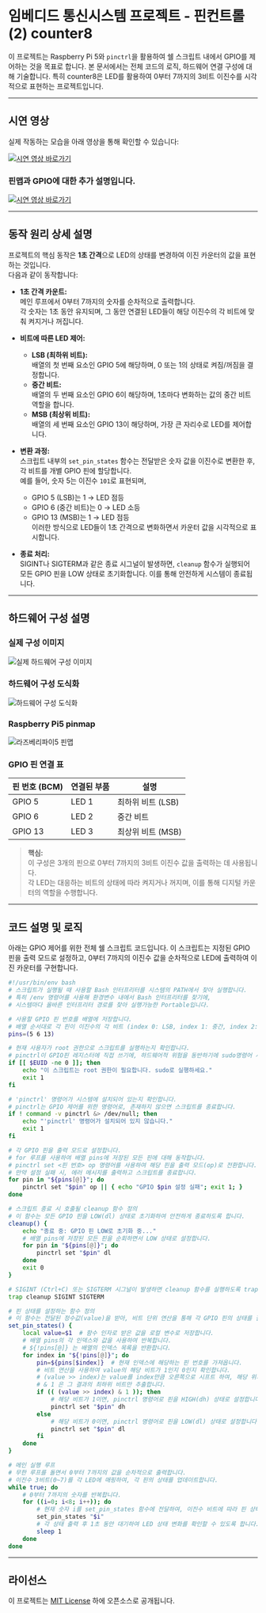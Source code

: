 # 임베디드 통신시스템 프로젝트 - 핀컨트롤(2) counter8

이 프로젝트는 Raspberry Pi 5와 `pinctrl`을 활용하여 쉘 스크립트 내에서 GPIO를 제어하는 것을 목표로 합니다. 본 문서에서는 전체 코드의 로직, 하드웨어 연결 구성에 대해 기술합니다.
특히 counter8은 LED를 활용하여 0부터 7까지의 3비트 이진수를 시각적으로 표현하는 프로젝트입니다. 

---
## 시연 영상
실제 작동하는 모습을 아래 영상을 통해 확인할 수 있습니다:

[![시연 영상 바로가기](http://img.youtube.com/vi/9MFR2cRm7uk/0.jpg)](https://youtu.be/9MFR2cRm7uk)

### 핀맵과 GPIO에 대한 추가 설명입니다.
[![시연 영상 바로가기](http://img.youtube.com/vi/bRw7eX6XiOk/0.jpg)](https://youtu.be/bRw7eX6XiOk)

---
## 동작 원리 상세 설명

프로젝트의 핵심 동작은 **1초 간격**으로 LED의 상태를 변경하여 이진 카운터의 값을 표현하는 것입니다.  
다음과 같이 동작합니다:

- **1초 간격 카운트:**  
  메인 루프에서 0부터 7까지의 숫자를 순차적으로 출력합니다.  
  각 숫자는 1초 동안 유지되며, 그 동안 연결된 LED들이 해당 이진수의 각 비트에 맞춰 켜지거나 꺼집니다.

- **비트에 따른 LED 제어:**  
  - **LSB (최하위 비트):**  
    배열의 첫 번째 요소인 GPIO 5에 해당하며, 0 또는 1의 상태로 켜짐/꺼짐을 결정합니다.
  - **중간 비트:**  
    배열의 두 번째 요소인 GPIO 6이 해당하며, 1초마다 변화하는 값의 중간 비트 역할을 합니다.
  - **MSB (최상위 비트):**  
    배열의 세 번째 요소인 GPIO 13이 해당하며, 가장 큰 자리수로 LED를 제어합니다.

- **변환 과정:**  
  스크립트 내부의 `set_pin_states` 함수는 전달받은 숫자 값을 이진수로 변환한 후, 각 비트를 개별 GPIO 핀에 할당합니다.  
  예를 들어, 숫자 5는 이진수 `101`로 표현되며,  
  - GPIO 5 (LSB)는 1 → LED 점등  
  - GPIO 6 (중간 비트)는 0 → LED 소등  
  - GPIO 13 (MSB)는 1 → LED 점등  
  이러한 방식으로 LED들이 1초 간격으로 변화하면서 카운터 값을 시각적으로 표시합니다.

- **종료 처리:**  
  SIGINT나 SIGTERM과 같은 종료 시그널이 발생하면, `cleanup` 함수가 실행되어 모든 GPIO 핀을 LOW 상태로 초기화합니다. 
  이를 통해 안전하게 시스템이 종료됩니다.
---

## 하드웨어 구성 설명

### 실제 구성 이미지
![실제 하드웨어 구성 이미지](../image/ECS_count8_domino4_real.png.jpg)

### 하드웨어 구성 도식화
![하드웨어 구성 도식화](../image/ECS_count8_domino4.png)

### Raspberry Pi5 pinmap
![라즈베리파이5 핀맵](../image/RaspberryPi5pinmap.png)

### GPIO 핀 연결 표
| 핀 번호 (BCM) | 연결된 부품 | 설명                    |
|---------------|------------|-------------------------|
| GPIO 5        | LED 1      | 최하위 비트 (LSB)       |
| GPIO 6        | LED 2      | 중간 비트               |
| GPIO 13       | LED 3      | 최상위 비트 (MSB)       |

> **핵심:**  
> 이 구성은 3개의 핀으로 0부터 7까지의 3비트 이진수 값을 출력하는 데 사용됩니다.  
> 각 LED는 대응하는 비트의 상태에 따라 켜지거나 꺼지며, 이를 통해 디지털 카운터의 역할을 수행합니다.
---

## 코드 설명 및 로직

아래는 GPIO 제어를 위한 전체 쉘 스크립트 코드입니다. 이 스크립트는 지정된 GPIO 핀을 출력 모드로 설정하고, 0부터 7까지의 이진수 값을 순차적으로 LED에 출력하여 이진 카운터를 구현합니다.

```bash
#!/usr/bin/env bash
# 스크립트가 실행될 때 사용할 Bash 인터프리터를 시스템의 PATH에서 찾아 실행합니다.
# 특히 /env 명령어를 사용해 환경변수 내에서 Bash 인터프리터를 찾기에, 
# 시스템마다 올바른 인터프리터 경로를 찾아 실행가능한 Portable입니다.

# 사용할 GPIO 핀 번호를 배열에 저장합니다.
# 배열 순서대로 각 핀이 이진수의 각 비트 (index 0: LSB, index 1: 중간, index 2: MSB) 역할을 합니다.
pins=(5 6 13)

# 현재 사용자가 root 권한으로 스크립트를 실행하는지 확인합니다.
# pinctrl이 GPIO핀 레지스터에 직접 쓰기에, 하드웨어적 위험을 동반하기에 sudo명령어 사용이 바람직합니다.
if [[ $EUID -ne 0 ]]; then
    echo "이 스크립트는 root 권한이 필요합니다. sudo로 실행하세요."
    exit 1
fi

# 'pinctrl' 명령어가 시스템에 설치되어 있는지 확인합니다.
# pinctrl는 GPIO 제어를 위한 명령어로, 존재하지 않으면 스크립트를 종료합니다.
if ! command -v pinctrl &> /dev/null; then
    echo "'pinctrl' 명령어가 설치되어 있지 않습니다."
    exit 1
fi

# 각 GPIO 핀을 출력 모드로 설정합니다.
# for 루프를 사용하여 배열 pins에 저장된 모든 핀에 대해 동작합니다.
# pinctrl set <핀 번호> op 명령어를 사용하여 해당 핀을 출력 모드(op)로 전환합니다.
# 만약 설정 실패 시, 에러 메시지를 출력하고 스크립트를 종료합니다.
for pin in "${pins[@]}"; do
    pinctrl set "$pin" op || { echo "GPIO $pin 설정 실패"; exit 1; }
done

# 스크립트 종료 시 호출될 cleanup 함수 정의
# 이 함수는 모든 GPIO 핀을 LOW(dl) 상태로 초기화하여 안전하게 종료하도록 합니다.
cleanup() {
    echo "종료 중: GPIO 핀 LOW로 초기화 중..."
    # 배열 pins에 저장된 모든 핀을 순회하면서 LOW 상태로 설정합니다.
    for pin in "${pins[@]}"; do
        pinctrl set "$pin" dl
    done
    exit 0
}

# SIGINT (Ctrl+C) 또는 SIGTERM 시그널이 발생하면 cleanup 함수를 실행하도록 trap 명령어로 설정합니다.
trap cleanup SIGINT SIGTERM

# 핀 상태를 설정하는 함수 정의
# 이 함수는 전달된 정수값(value)을 받아, 비트 단위 연산을 통해 각 GPIO 핀의 상태를 결정합니다.
set_pin_states() {
    local value=$1  # 함수 인자로 받은 값을 로컬 변수로 저장합니다.
    # 배열 pins의 각 인덱스와 값을 사용하여 반복합니다.
    # ${!pins[@]} 는 배열의 인덱스 목록을 반환합니다.
    for index in "${!pins[@]}"; do
        pin=${pins[$index]}  # 현재 인덱스에 해당하는 핀 번호를 가져옵니다.
        # 비트 연산을 사용하여 value의 해당 비트가 1인지 0인지 확인합니다.
        # (value >> index)는 value를 index만큼 오른쪽으로 시프트 하여, 해당 위치의 비트를 LSB로 만듭니다.
        # & 1 은 그 결과의 최하위 비트만 추출합니다.
        if (( (value >> index) & 1 )); then
            # 해당 비트가 1이면, pinctrl 명령어로 핀을 HIGH(dh) 상태로 설정합니다.
            pinctrl set "$pin" dh
        else
            # 해당 비트가 0이면, pinctrl 명령어로 핀을 LOW(dl) 상태로 설정합니다.
            pinctrl set "$pin" dl
        fi
    done
}

# 메인 실행 루프
# 무한 루프를 돌면서 0부터 7까지의 값을 순차적으로 출력합니다.
# 이진수 3비트(0~7)를 각 LED에 매핑하여, 각 핀의 상태를 업데이트합니다.
while true; do
    # 0부터 7까지의 숫자를 반복합니다.
    for ((i=0; i<8; i++)); do
        # 현재 숫자 i를 set_pin_states 함수에 전달하여, 이진수 비트에 따라 핀 상태를 변경합니다.
        set_pin_states "$i"
        # 각 상태 출력 후 1초 동안 대기하여 LED 상태 변화를 확인할 수 있도록 합니다.
        sleep 1
    done
done
```

---
## 라이선스
이 프로젝트는 [MIT License](../LICENSE) 하에 오픈소스로 공개됩니다.